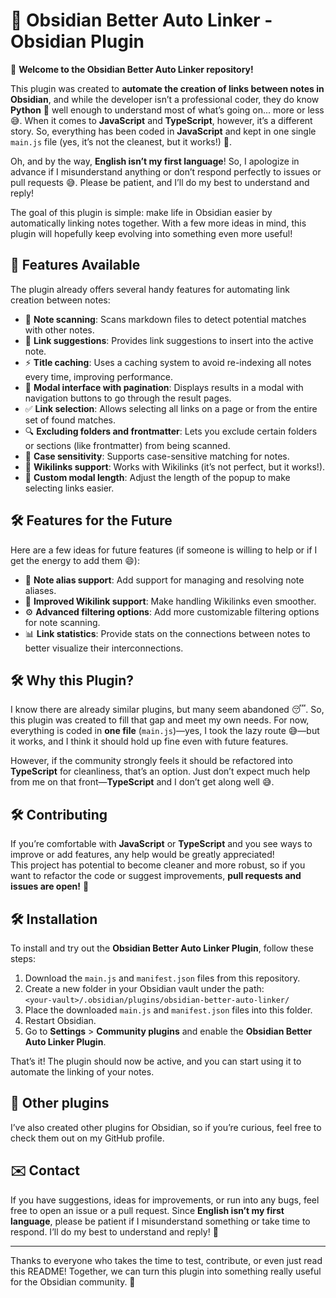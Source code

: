 
# 📄 Obsidian Better Auto Linker - Obsidian Plugin

👋 **Welcome to the Obsidian Better Auto Linker repository!**

This plugin was created to **automate the creation of links between notes in Obsidian**, and while the developer isn’t a professional coder, they do know **Python** 🐍 well enough to understand most of what’s going on... more or less 😅. When it comes to **JavaScript** and **TypeScript**, however, it’s a different story. So, everything has been coded in **JavaScript** and kept in one single `main.js` file (yes, it’s not the cleanest, but it works!) 🥲.

Oh, and by the way, **English isn’t my first language**! So, I apologize in advance if I misunderstand anything or don’t respond perfectly to issues or pull requests 😅. Please be patient, and I’ll do my best to understand and reply!

The goal of this plugin is simple: make life in Obsidian easier by automatically linking notes together. With a few more ideas in mind, this plugin will hopefully keep evolving into something even more useful!

## 🚀 Features Available

The plugin already offers several handy features for automating link creation between notes:

- 📝 **Note scanning**: Scans markdown files to detect potential matches with other notes.
- 🔗 **Link suggestions**: Provides link suggestions to insert into the active note.
- ⚡ **Title caching**: Uses a caching system to avoid re-indexing all notes every time, improving performance.
- 📄 **Modal interface with pagination**: Displays results in a modal with navigation buttons to go through the result pages.
- ✅ **Link selection**: Allows selecting all links on a page or from the entire set of found matches.
- 🔍 **Excluding folders and frontmatter**: Lets you exclude certain folders or sections (like frontmatter) from being scanned.
- 🔡 **Case sensitivity**: Supports case-sensitive matching for notes.
- 🔗 **Wikilinks support**: Works with Wikilinks (it’s not perfect, but it works!).
- 📏 **Custom modal length**: Adjust the length of the popup to make selecting links easier.

## 🛠️ Features for the Future

Here are a few ideas for future features (if someone is willing to help or if I get the energy to add them 😄):

- 📝 **Note alias support**: Add support for managing and resolving note aliases.
- 🔗 **Improved Wikilink support**: Make handling Wikilinks even smoother.
- ⚙️ **Advanced filtering options**: Add more customizable filtering options for note scanning.
- 📊 **Link statistics**: Provide stats on the connections between notes to better visualize their interconnections.

## 🛠️ Why this Plugin?

I know there are already similar plugins, but many seem abandoned 😴. So, this plugin was created to fill that gap and meet my own needs. For now, everything is coded in **one file** (`main.js`)—yes, I took the lazy route 😅—but it works, and I think it should hold up fine even with future features.

However, if the community strongly feels it should be refactored into **TypeScript** for cleanliness, that’s an option. Just don’t expect much help from me on that front—**TypeScript** and I don’t get along well 😅.

## 🛠️ Contributing

If you’re comfortable with **JavaScript** or **TypeScript** and you see ways to improve or add features, any help would be greatly appreciated!  
This project has potential to become cleaner and more robust, so if you want to refactor the code or suggest improvements, **pull requests and issues are open!** 🎉

## 🛠️ Installation

To install and try out the **Obsidian Better Auto Linker Plugin**, follow these steps:

1. Download the `main.js` and `manifest.json` files from this repository.
2. Create a new folder in your Obsidian vault under the path:  
   `<your-vault>/.obsidian/plugins/obsidian-better-auto-linker/`
3. Place the downloaded `main.js` and `manifest.json` files into this folder.
4. Restart Obsidian.
5. Go to **Settings** > **Community plugins** and enable the **Obsidian Better Auto Linker Plugin**.

That’s it! The plugin should now be active, and you can start using it to automate the linking of your notes.

## 🔗 Other plugins

I’ve also created other plugins for Obsidian, so if you’re curious, feel free to check them out on my GitHub profile.

## ✉️ Contact

If you have suggestions, ideas for improvements, or run into any bugs, feel free to open an issue or a pull request. Since **English isn’t my first language**, please be patient if I misunderstand something or take time to respond. I’ll do my best to understand and reply! 🤞

---

Thanks to everyone who takes the time to test, contribute, or even just read this README! Together, we can turn this plugin into something really useful for the Obsidian community. 💪
